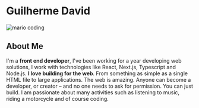 # Guilherme David

![mario coding](https://i.imgur.com/1ZvVkDc.gif)

## About Me

I'm a <b>front end developer</b>, I've been working for a year developing web solutions, I work with technologies like React, Next.js, Typescript and Node.js. <b>I love building for the web</b>. From something as simple as a single HTML file to large applications. The web is amazing. Anyone can become a developer, or creator – and no one needs to ask for permission. You can just build. I am passionate about many activities such as listening to music, riding a motorcycle and of course coding.